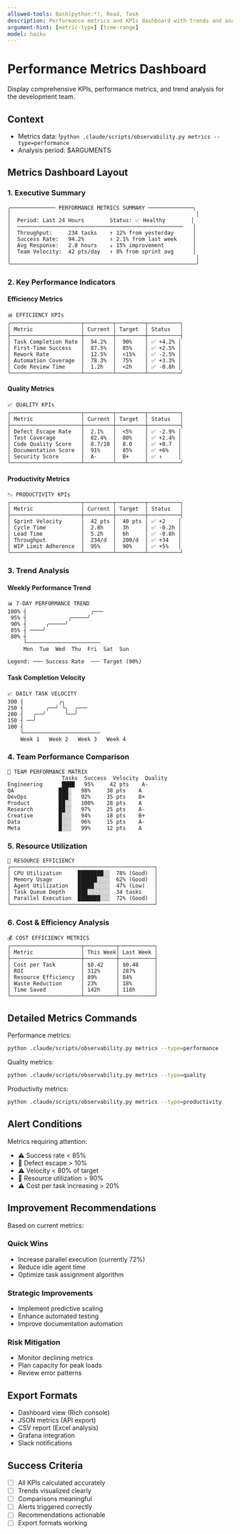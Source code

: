```yaml
---
allowed-tools: Bash(python:*), Read, Task
description: Performance metrics and KPIs dashboard with trends and analysis
argument-hint: [metric-type] [time-range]
model: haiku
---
```


# Performance Metrics Dashboard

Display comprehensive KPIs, performance metrics, and trend analysis for the development team.

## Context
- Metrics data: !`python .claude/scripts/observability.py metrics --type=performance`
- Analysis period: $ARGUMENTS

## Metrics Dashboard Layout

### 1. Executive Summary
```
╭────────────── PERFORMANCE METRICS SUMMARY ──────────────╮
│                                                          │
│  Period: Last 24 Hours        Status: ✅ Healthy        │
│  ────────────────────────────────────────────────────   │
│  Throughput:     234 tasks    ↑ 12% from yesterday      │
│  Success Rate:   94.2%        ↑ 2.1% from last week     │
│  Avg Response:   2.8 hours    ↓ 15% improvement         │
│  Team Velocity:  42 pts/day   ↑ 8% from sprint avg      │
│                                                          │
╰──────────────────────────────────────────────────────────╯
```

### 2. Key Performance Indicators

#### Efficiency Metrics
```
📊 EFFICIENCY KPIs
┌──────────────────────┬─────────┬─────────┬──────────┐
│ Metric               │ Current │ Target  │ Status   │
├──────────────────────┼─────────┼─────────┼──────────┤
│ Task Completion Rate │  94.2%  │  90%    │ ✅ +4.2% │
│ First-Time Success   │  87.5%  │  85%    │ ✅ +2.5% │
│ Rework Rate          │  12.5%  │  <15%   │ ✅ -2.5% │
│ Automation Coverage  │  78.3%  │  75%    │ ✅ +3.3% │
│ Code Review Time     │  1.2h   │  <2h    │ ✅ -0.8h │
└──────────────────────┴─────────┴─────────┴──────────┘
```

#### Quality Metrics
```
📈 QUALITY KPIs
┌──────────────────────┬─────────┬─────────┬──────────┐
│ Metric               │ Current │ Target  │ Status   │
├──────────────────────┼─────────┼─────────┼──────────┤
│ Defect Escape Rate   │  2.1%   │  <5%    │ ✅ -2.9% │
│ Test Coverage        │  82.4%  │  80%    │ ✅ +2.4% │
│ Code Quality Score   │  8.7/10 │  8.0    │ ✅ +0.7  │
│ Documentation Score  │  91%    │  85%    │ ✅ +6%   │
│ Security Score       │  A-     │  B+     │ ✅ ↑     │
└──────────────────────┴─────────┴─────────┴──────────┘
```

#### Productivity Metrics
```
📉 PRODUCTIVITY KPIs
┌──────────────────────┬─────────┬─────────┬──────────┐
│ Metric               │ Current │ Target  │ Status   │
├──────────────────────┼─────────┼─────────┼──────────┤
│ Sprint Velocity      │  42 pts │  40 pts │ ✅ +2    │
│ Cycle Time           │  2.8h   │  3h     │ ✅ -0.2h │
│ Lead Time            │  5.2h   │  6h     │ ✅ -0.8h │
│ Throughput           │  234/d  │  200/d  │ ✅ +34   │
│ WIP Limit Adherence  │  95%    │  90%    │ ✅ +5%   │
└──────────────────────┴─────────┴─────────┴──────────┘
```

### 3. Trend Analysis

#### Weekly Performance Trend
```
📊 7-DAY PERFORMANCE TREND
100% ┤                    ╭───
 95% ┤             ╭─────╯
 90% ┤      ╭─────╯
 85% ┤ ────╯
 80% ┤
     └───────────────────────
     Mon  Tue  Wed  Thu  Fri  Sat  Sun
     
Legend: ─── Success Rate  ╌╌╌ Target (90%)
```

#### Task Completion Velocity
```
📈 DAILY TASK VELOCITY
300 ┤           ╭╮
250 ┤       ╭──╯ ╰╮  ╭───
200 ┤   ╭──╯      ╰──╯
150 ┤ ──╯
100 ┤
    └────────────────────────
    Week 1   Week 2   Week 3   Week 4
```

### 4. Team Performance Comparison

```
👥 TEAM PERFORMANCE MATRIX
                 Tasks  Success  Velocity  Quality
Engineering      ████   95%     42 pts    A-
QA              ███░   98%     38 pts    A
DevOps          ███░   92%     35 pts    B+
Product         ██░░   100%    28 pts    A
Research        ██░░   97%     25 pts    A-
Creative        █░░░   94%     18 pts    B+
Data            █░░░   96%     15 pts    A-
Meta            █░░░   99%     12 pts    A
```

### 5. Resource Utilization

```
💪 RESOURCE EFFICIENCY
┌─────────────────────────────────────────────┐
│ CPU Utilization     ████████░░  78% (Good)  │
│ Memory Usage        ██████░░░░  62% (Good)  │
│ Agent Utilization   █████░░░░░  47% (Low)   │
│ Task Queue Depth    ███░░░░░░░  34 tasks    │
│ Parallel Execution  ███████░░░  72% (Good)  │
└─────────────────────────────────────────────┘
```

### 6. Cost & Efficiency Analysis

```
💰 COST EFFICIENCY METRICS
┌──────────────────────┬──────────┬───────────┐
│ Metric               │ This Week│ Last Week │
├──────────────────────┼──────────┼───────────┤
│ Cost per Task        │ $0.42    │ $0.48     │
│ ROI                  │ 312%     │ 287%      │
│ Resource Efficiency  │ 89%      │ 84%       │
│ Waste Reduction      │ 23%      │ 18%       │
│ Time Saved           │ 142h     │ 118h      │
└──────────────────────┴──────────┴───────────┘
```

## Detailed Metrics Commands

Performance metrics:
```bash
python .claude/scripts/observability.py metrics --type=performance
```

Quality metrics:
```bash
python .claude/scripts/observability.py metrics --type=quality
```

Productivity metrics:
```bash
python .claude/scripts/observability.py metrics --type=productivity
```

## Alert Conditions

Metrics requiring attention:
- ⚠️ Success rate < 85%
- 🔴 Defect escape > 10%
- ⚠️ Velocity < 80% of target
- 🔴 Resource utilization > 90%
- ⚠️ Cost per task increasing > 20%

## Improvement Recommendations

Based on current metrics:

### Quick Wins
- Increase parallel execution (currently 72%)
- Reduce idle agent time
- Optimize task assignment algorithm

### Strategic Improvements
- Implement predictive scaling
- Enhance automated testing
- Improve documentation automation

### Risk Mitigation
- Monitor declining metrics
- Plan capacity for peak loads
- Review error patterns

## Export Formats

- Dashboard view (Rich console)
- JSON metrics (API export)
- CSV report (Excel analysis)
- Grafana integration
- Slack notifications

## Success Criteria

- [ ] All KPIs calculated accurately
- [ ] Trends visualized clearly
- [ ] Comparisons meaningful
- [ ] Alerts triggered correctly
- [ ] Recommendations actionable
- [ ] Export formats working